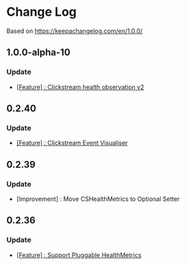 # Change Log

Based on https://keepachangelog.com/en/1.0.0/

## 1.0.0-alpha-10

### Update
- [[Feature] : Clickstream health observation v2](https://github.com/gojek/clickstream-android/discussions/18)

## 0.2.40

### Update
- [[Feature] : Clickstream Event Visualiser](https://github.com/gojek/clickstream-android#event-visualiser)

## 0.2.39

### Update
- [Improvement] : Move CSHealthMetrics to Optional Setter


## 0.2.36

### Update
- [[Feature] : Support Pluggable HealthMetrics](https://github.com/gojek/clickstream-android/discussions/6)